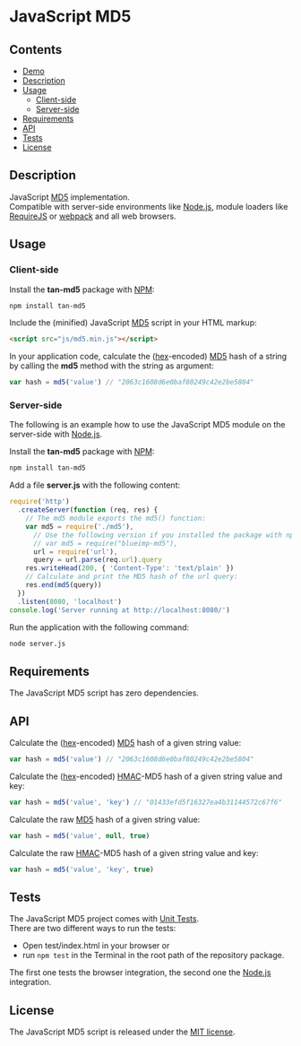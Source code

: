 # JavaScript MD5

## Contents

- [Demo](https://blueimp.github.io/JavaScript-MD5/)
- [Description](#description)
- [Usage](#usage)
  - [Client-side](#client-side)
  - [Server-side](#server-side)
- [Requirements](#requirements)
- [API](#api)
- [Tests](#tests)
- [License](#license)

## Description

JavaScript [MD5](https://en.wikipedia.org/wiki/MD5) implementation.  
Compatible with server-side environments like [Node.js](https://nodejs.org/),
module loaders like [RequireJS](https://requirejs.org/) or
[webpack](https://webpack.js.org/) and all web browsers.

## Usage

### Client-side

Install the **tan-md5** package with [NPM](https://www.npmjs.org/):

```sh
npm install tan-md5
```

Include the (minified) JavaScript [MD5](https://en.wikipedia.org/wiki/MD5)
script in your HTML markup:

```html
<script src="js/md5.min.js"></script>
```

In your application code, calculate the
([hex](https://en.wikipedia.org/wiki/Hexadecimal)-encoded)
[MD5](https://en.wikipedia.org/wiki/MD5) hash of a string by calling the **md5**
method with the string as argument:

```js
var hash = md5('value') // "2063c1608d6e0baf80249c42e2be5804"
```

### Server-side

The following is an example how to use the JavaScript MD5 module on the
server-side with [Node.js](https://nodejs.org/).

Install the **tan-md5** package with [NPM](https://www.npmjs.org/):

```sh
npm install tan-md5
```

Add a file **server.js** with the following content:

```js
require('http')
  .createServer(function (req, res) {
    // The md5 module exports the md5() function:
    var md5 = require('./md5'),
      // Use the following version if you installed the package with npm:
      // var md5 = require("blueimp-md5"),
      url = require('url'),
      query = url.parse(req.url).query
    res.writeHead(200, { 'Content-Type': 'text/plain' })
    // Calculate and print the MD5 hash of the url query:
    res.end(md5(query))
  })
  .listen(8080, 'localhost')
console.log('Server running at http://localhost:8080/')
```

Run the application with the following command:

```sh
node server.js
```

## Requirements

The JavaScript MD5 script has zero dependencies.

## API

Calculate the ([hex](https://en.wikipedia.org/wiki/Hexadecimal)-encoded)
[MD5](https://en.wikipedia.org/wiki/MD5) hash of a given string value:

```js
var hash = md5('value') // "2063c1608d6e0baf80249c42e2be5804"
```

Calculate the ([hex](https://en.wikipedia.org/wiki/Hexadecimal)-encoded)
[HMAC](https://en.wikipedia.org/wiki/HMAC)-MD5 hash of a given string value and
key:

```js
var hash = md5('value', 'key') // "01433efd5f16327ea4b31144572c67f6"
```

Calculate the raw [MD5](https://en.wikipedia.org/wiki/MD5) hash of a given
string value:

```js
var hash = md5('value', null, true)
```

Calculate the raw [HMAC](https://en.wikipedia.org/wiki/HMAC)-MD5 hash of a given
string value and key:

```js
var hash = md5('value', 'key', true)
```

## Tests

The JavaScript MD5 project comes with
[Unit Tests](https://en.wikipedia.org/wiki/Unit_testing).  
There are two different ways to run the tests:

- Open test/index.html in your browser or
- run `npm test` in the Terminal in the root path of the repository package.

The first one tests the browser integration, the second one the
[Node.js](https://nodejs.org/) integration.

## License

The JavaScript MD5 script is released under the
[MIT license](https://opensource.org/licenses/MIT).
